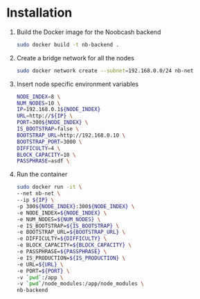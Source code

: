 # Installation

1. Build the Docker image for the Noobcash backend
    ```sh
    sudo docker build -t nb-backend .
    ```

2. Create a bridge network for all the nodes
    ```sh
    sudo docker network create --subnet=192.168.0.0/24 nb-net
    ```

3. Insert node specific environment variables
    ```sh
    NODE_INDEX=8 \
    NUM_NODES=10 \
    IP=192.168.0.1${NODE_INDEX}
    URL=http://${IP} \
    PORT=300${NODE_INDEX} \
    IS_BOOTSTRAP=false \
    BOOTSTRAP_URL=http://192.168.0.10 \
    BOOTSTRAP_PORT=3000 \
    DIFFICULTY=4 \
    BLOCK_CAPACITY=10 \
    PASSPHRASE=asdf \
    ```

4. Run the container
    ```sh
    sudo docker run -it \
    --net nb-net \
    --ip ${IP} \
    -p 300${NODE_INDEX}:300${NODE_INDEX} \
    -e NODE_INDEX=${NODE_INDEX} \
    -e NUM_NODES=${NUM_NODES} \
    -e IS_BOOTSTRAP=${IS_BOOTSTRAP} \
    -e BOOTSTRAP_URL=${BOOTSTRAP_URL} \
    -e DIFFICULTY=${DIFFICULTY} \
    -e BLOCK_CAPACITY=${BLOCK_CAPACITY} \
    -e PASSPHRASE=${PASSPHRASE} \
    -e IS_PRODUCTION=${IS_PRODUCTION} \
    -e URL=${URL} \
    -e PORT=${PORT} \
    -v `pwd`:/app \
    -v `pwd`/node_modules:/app/node_modules \
    nb-backend
    ```

